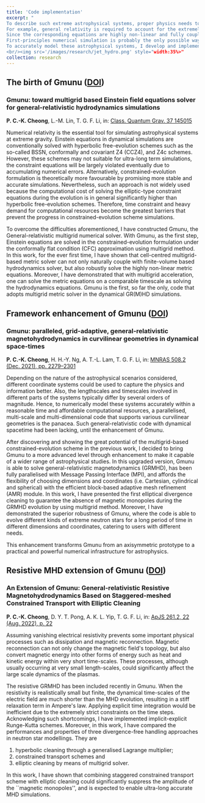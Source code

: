 ```yaml
---
title: 'Code implementation'
excerpt: "
To describe such extreme astrophysical systems, proper physics needs to be taken into account.
For example, general relativity is required to account for the extremely strong gravitational fields, relativistic magnetohydrodynamics is necessary to describe the dynamics of plasma.
Since the corresponding equations are highly non-linear and fully coupled with each other, they cannot be described analytically.
First-principles numerical simulation is probably the only possible way to accurately model the evolution of these extreme compact objects.
To accurately model these astrophysical systems, I develop and implement large-scale high-performance computing general-relativistic simulation codes.
<br/><img src='/images/research/jet_hydro.png' style="width:35%>"
collection: research 
---
```


The birth of Gmunu ([DOI](http://dx.doi.org/10.1088/1361-6382/ab8e9c))
------

### Gmunu: toward multigrid based Einstein field equations solver for general-relativistic hydrodynamics simulations
**P. C.-K. Cheong**,
L.-M. Lin,
T. G. F. Li, 
in: [Class. Quantum Grav. 37 145015](https://iopscience.iop.org/article/10.1088/1361-6382/ab8e9c)

Numerical relativity is the essential tool for simulating astrophysical systems at extreme gravity.
Einstein equations in dynamical simulations are conventionally solved with hyperbolic free-evolution schemes such as the so-called BSSN, conformally and covariant Z4 (CCZ4), and Z4c schemes.
However, these schemes may not suitable for ultra-long term simulations, the constraint equations will be largely violated eventually due to accumulating numerical errors.
Alternatively, constrained-evolution formulation is theoretically more favourable by promising more stable and accurate simulations. 
Nevertheless, such an approach is not widely used because the computational cost of solving the elliptic-type constraint equations during the evolution is in general significantly higher than hyperbolic free-evolution schemes. 
Therefore, time constraint and heavy demand for computational resources become the greatest barriers that prevent the progress in constrained-evolution scheme simulations.

To overcome the difficulties aforementioned, I have constructed Gmunu, the General-relativistic multigrid numerical solver.
With Gmunu, as the first step, Einstein equations are solved in the constrained-evolution formulation under the conformally flat condition (CFC) approximation using multigrid method.
In this work, for the ever first time, I have shown that cell-centred multigrid-based metric solver can not only naturally couple with finite-volume based hydrodynamics solver, but also robustly solve the highly non-linear metric equations.
Moreover, I have demonstrated that with multigrid acceleration, one can solve the metric equations on a comparable timescale as solving the hydrodynamics equations.
Gmunu is the first, so far the only, code that adopts multigrid metric solver in the dynamical GR(M)HD simulations.

Framework enhancement of Gmunu ([DOI](10.1093/mnras/stab2606))
------

### Gmunu: paralleled, grid-adaptive, general-relativistic magnetohydrodynamics in curvilinear geometries in dynamical space-times
**P. C.-K. Cheong**,
H. H.-Y. Ng,
A. T.-L. Lam,
T. G. F. Li, 
in: [MNRAS 508.2 (Dec. 2021), pp. 2279–2301](https://academic.oup.com/mnras/article/508/2/2279/6371116)

Depending on the nature of the astrophysical scenarios considered, different coordinate systems could be used to capture the physics and information better.
Also, the lengthscales and timescales involved in different parts of the systems typically differ by several orders of magnitude.
Hence, to numerically model these systems accurately within a reasonable time and affordable computational resources, a parallelised, multi-scale and multi-dimensional code that supports various curvilinear geometries is the panacea.
Such general-relativistic code with dynamical spacetime had been lacking, until the enhancement of Gmunu.

After discovering and showing the great potential of the multigrid-based constrained-evolution scheme in the previous work, I decided to bring Gmunu to a more advanced level through enhancement to make it capable of a wider range of astrophysical studies.
In this upgraded version, Gmunu is able to solve general-relativistic magnetodynamics (GRMHD), has been fully parallelised with Message Passing Interface (MPI), and affords the flexibility of choosing dimensions and coordinates (i.e. Cartesian, cylindrical and spherical) with the efficient block-based adaptive mesh refinement (AMR) module.
In this work, I have presented the first elliptical divergence cleaning to guarantee the absence of magnetic monopoles during the GRMHD evolution by using multigrid method.
Moreover, I have demonstrated the superior robustness of Gmunu, where the code is able to evolve different kinds of extreme neutron stars for a long period of time in different dimensions and coordinates, catering to users with different needs.

This enhancement transforms Gmunu from an axisymmetric prototype to a practical and powerful numerical infrastructure for astrophysics.

Resistive MHD extension of Gmunu ([DOI](10.3847/1538-4365/ac6cec))
------

### An Extension of Gmunu: General-relativistic Resistive Magnetohydrodynamics Based on Staggered-meshed Constrained Transport with Elliptic Cleaning 
**P. C.-K. Cheong**,
D. Y. T. Pong,
A. K. L. Yip,
T. G. F. Li, 
in: [ApJS 261.2, 22 (Aug. 2022), p. 22](https://iopscience.iop.org/article/10.3847/1538-4365/ac6cec)

Assuming vanishing electrical resistivity prevents some important physical processes such as dissipation and magnetic reconnection.
Magnetic reconnection can not only change the magnetic field's topology, but also convert magnetic energy into other forms of energy such as heat and kinetic energy within very short time-scales.
These processes, although usually occurring at very small length-scales, could significantly affect the large scale dynamics of the plasmas.

The resistive GRMHD has been included recently in Gmunu.
When the resistivity is realistically small but finite, the dynamical time-scales of the electric field are much shorter than the MHD evolution, resulting in a stiff relaxation term in Ampere's law.
Applying explicit time integration would be inefficient due to the extremely strict constraints on the time steps.
Acknowledging such shortcomings, I have implemented implicit-explicit Runge-Kutta schemes.
Moreover, in this work, I have compared the performances and properties of three divergence-free handling approaches in neutron star modellings.
They are 
1. hyperbolic cleaning through a generalised Lagrange multiplier; 
2. constrained transport schemes and 
3. elliptic cleaning by means of multigrid solver.

In this work, I have shown that combining staggered constrained transport scheme with elliptic cleaning could significantly suppress the amplitude of the ``magnetic monopoles'', and is expected to enable ultra-long accurate MHD simulations.

